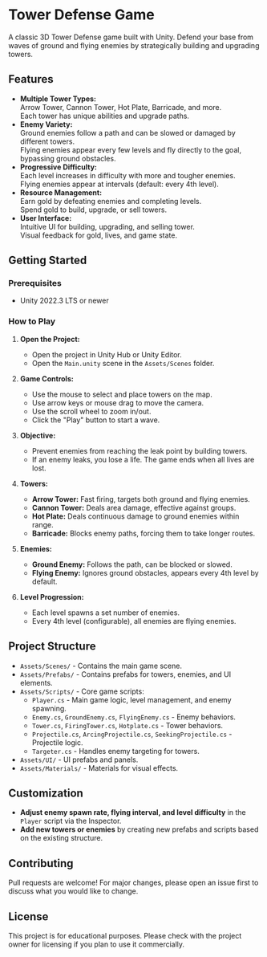 # Tower Defense Game

A classic 3D Tower Defense game built with Unity. Defend your base from waves of ground and flying enemies by strategically building and upgrading towers.

## Features

- **Multiple Tower Types:**  
  Arrow Tower, Cannon Tower, Hot Plate, Barricade, and more.  
  Each tower has unique abilities and upgrade paths.
- **Enemy Variety:**  
  Ground enemies follow a path and can be slowed or damaged by different towers.  
  Flying enemies appear every few levels and fly directly to the goal, bypassing ground obstacles.
- **Progressive Difficulty:**  
  Each level increases in difficulty with more and tougher enemies.  
  Flying enemies appear at intervals (default: every 4th level).
- **Resource Management:**  
  Earn gold by defeating enemies and completing levels.  
  Spend gold to build, upgrade, or sell towers.
- **User Interface:**  
  Intuitive UI for building, upgrading, and selling tower.  
  Visual feedback for gold, lives, and game state.

## Getting Started

### Prerequisites

- Unity 2022.3 LTS or newer

### How to Play

1. **Open the Project:**
   - Open the project in Unity Hub or Unity Editor.
   - Open the `Main.unity` scene in the `Assets/Scenes` folder.

2. **Game Controls:**
   - Use the mouse to select and place towers on the map.
   - Use arrow keys or mouse drag to move the camera.
   - Use the scroll wheel to zoom in/out.
   - Click the "Play" button to start a wave.

3. **Objective:**
   - Prevent enemies from reaching the leak point by building towers.
   - If an enemy leaks, you lose a life. The game ends when all lives are lost.

4. **Towers:**
   - **Arrow Tower:** Fast firing, targets both ground and flying enemies.
   - **Cannon Tower:** Deals area damage, effective against groups.
   - **Hot Plate:** Deals continuous damage to ground enemies within range.
   - **Barricade:** Blocks enemy paths, forcing them to take longer routes.

5. **Enemies:**
   - **Ground Enemy:** Follows the path, can be blocked or slowed.
   - **Flying Enemy:** Ignores ground obstacles, appears every 4th level by default.

6. **Level Progression:**
   - Each level spawns a set number of enemies.
   - Every 4th level (configurable), all enemies are flying enemies.

## Project Structure

- `Assets/Scenes/` - Contains the main game scene.
- `Assets/Prefabs/` - Contains prefabs for towers, enemies, and UI elements.
- `Assets/Scripts/` - Core game scripts:
  - `Player.cs` - Main game logic, level management, and enemy spawning.
  - `Enemy.cs`, `GroundEnemy.cs`, `FlyingEnemy.cs` - Enemy behaviors.
  - `Tower.cs`, `FiringTower.cs`, `Hotplate.cs` - Tower behaviors.
  - `Projectile.cs`, `ArcingProjectile.cs`, `SeekingProjectile.cs` - Projectile logic.
  - `Targeter.cs` - Handles enemy targeting for towers.
- `Assets/UI/` - UI prefabs and panels.
- `Assets/Materials/` - Materials for visual effects.

## Customization

- **Adjust enemy spawn rate, flying interval, and level difficulty** in the `Player` script via the Inspector.
- **Add new towers or enemies** by creating new prefabs and scripts based on the existing structure.

## Contributing

Pull requests are welcome! For major changes, please open an issue first to discuss what you would like to change.

## License

This project is for educational purposes. Please check with the project owner for licensing if you plan to use it commercially. 